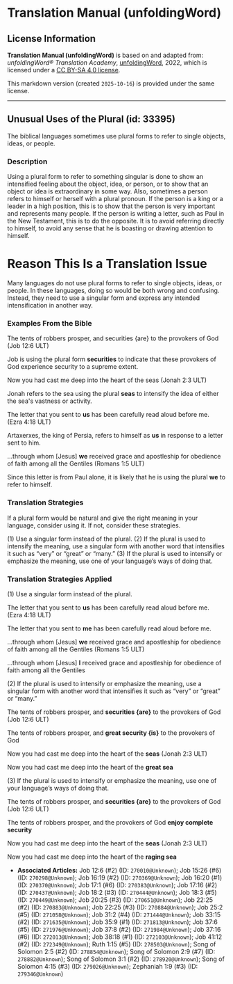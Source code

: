 # Translation Manual (unfoldingWord)

## License Information

**Translation Manual (unfoldingWord)** is based on and adapted from: _unfoldingWord® Translation Academy_, [unfoldingWord](https://unfoldingword.org/utw), 2022, which is licensed under a [CC BY-SA 4.0 license](https://creativecommons.org/licenses/by-sa/4.0/legalcode.en).

This markdown version (created `2025-10-16`) is provided under the same license.



--------------------------------

## Unusual Uses of the Plural (id: 33395)

The biblical languages sometimes use plural forms to refer to single objects, ideas, or people.

### Description

Using a plural form to refer to something singular is done to show an intensified feeling about the object, idea, or person, or to show that an object or idea is extraordinary in some way. Also, sometimes a person refers to himself or herself with a plural pronoun. If the person is a king or a leader in a high position, this is to show that the person is very important and represents many people. If the person is writing a letter, such as Paul in the New Testament, this is to do the opposite. It is to avoid referring directly to himself, to avoid any sense that he is boasting or drawing attention to himself.

Reason This Is a Translation Issue
==================================

Many languages do not use plural forms to refer to single objects, ideas, or people. In these languages, doing so would be both wrong and confusing. Instead, they need to use a singular form and express any intended intensification in another way.

### Examples From the Bible

The tents of robbers prosper, and securities {are} to the provokers of God (Job 12:6 ULT)

Job is using the plural form **securities** to indicate that these provokers of God experience security to a supreme extent.

Now you had cast me deep into the heart of the seas (Jonah 2:3 ULT)

Jonah refers to the sea using the plural **seas** to intensify the idea of either the sea's vastness or activity.

The letter that you sent to **us** has been carefully read aloud before me. (Ezra 4:18 ULT)

Artaxerxes, the king of Persia, refers to himself as **us** in response to a letter sent to him.

…through whom \[Jesus] **we** received grace and apostleship for obedience of faith among all the Gentiles (Romans 1:5 ULT)

Since this letter is from Paul alone, it is likely that he is using the plural **we** to refer to himself.

### Translation Strategies

If a plural form would be natural and give the right meaning in your language, consider using it. If not, consider these strategies.

(1\) Use a singular form instead of the plural. (2\) If the plural is used to intensify the meaning, use a singular form with another word that intensifies it such as “very” or “great” or “many.” (3\) If the plural is used to intensify or emphasize the meaning, use one of your language’s ways of doing that.

### Translation Strategies Applied

(1\) Use a singular form instead of the plural.

The letter that you sent to **us** has been carefully read aloud before me. (Ezra 4:18 ULT)

The letter that you sent to **me** has been carefully read aloud before me.

…through whom \[Jesus] **we** received grace and apostleship for obedience of faith among all the Gentiles (Romans 1:5 ULT)

…through whom \[Jesus] **I** received grace and apostleship for obedience of faith among all the Gentiles

(2\) If the plural is used to intensify or emphasize the meaning, use a singular form with another word that intensifies it such as “very” or “great” or “many.”

The tents of robbers prosper, and **securities {are}** to the provokers of God (Job 12:6 ULT)

The tents of robbers prosper, and **great security {is}** to the provokers of God

Now you had cast me deep into the heart of the **seas** (Jonah 2:3 ULT)

Now you had cast me deep into the heart of the **great sea**

(3\) If the plural is used to intensify or emphasize the meaning, use one of your language’s ways of doing that.

The tents of robbers prosper, and **securities {are}** to the provokers of God (Job 12:6 ULT)

The tents of robbers prosper, and the provokers of God **enjoy complete security**

Now you had cast me deep into the heart of the **seas** (Jonah 2:3 ULT)

Now you had cast me deep into the heart of the **raging sea**

* **Associated Articles:** Job 12:6 (#2) (ID: `270010@Unknown`); Job 15:26 (#6) (ID: `270298@Unknown`); Job 16:19 (#2) (ID: `270369@Unknown`); Job 16:20 (#1) (ID: `270370@Unknown`); Job 17:1 (#6) (ID: `270383@Unknown`); Job 17:16 (#2) (ID: `270437@Unknown`); Job 18:2 (#3) (ID: `270444@Unknown`); Job 18:3 (#5) (ID: `270449@Unknown`); Job 20:25 (#3) (ID: `270651@Unknown`); Job 22:25 (#2) (ID: `270883@Unknown`); Job 22:25 (#3) (ID: `270884@Unknown`); Job 25:2 (#5) (ID: `271058@Unknown`); Job 31:2 (#4) (ID: `271444@Unknown`); Job 33:15 (#2) (ID: `271635@Unknown`); Job 35:9 (#1) (ID: `271813@Unknown`); Job 37:6 (#5) (ID: `271976@Unknown`); Job 37:8 (#2) (ID: `271984@Unknown`); Job 37:16 (#6) (ID: `272013@Unknown`); Job 38:18 (#1) (ID: `272103@Unknown`); Job 41:12 (#2) (ID: `272349@Unknown`); Ruth 1:15 (#5) (ID: `278503@Unknown`); Song of Solomon 2:5 (#2) (ID: `278854@Unknown`); Song of Solomon 2:9 (#7) (ID: `278882@Unknown`); Song of Solomon 3:1 (#2) (ID: `278920@Unknown`); Song of Solomon 4:15 (#3) (ID: `279026@Unknown`); Zephaniah 1:9 (#3) (ID: `279346@Unknown`)

